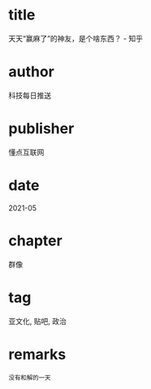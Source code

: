 # title
天天“赢麻了”的神友，是个啥东西？ - 知乎

# author
科技每日推送

# publisher
懂点互联网

# date
2021-05

# chapter
群像

# tag
亚文化, 贴吧, 政治

# remarks
`没有和解的一天`
